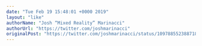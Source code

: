 ```yaml
---
date: "Tue Feb 19 15:48:01 +0000 2019"
layout: "like"
authorName: "Josh “Mixed Reality” Marinacci"
authorUrl: "https://twitter.com/joshmarinacci"
originalPost: "https://twitter.com/joshmarinacci/status/1097885523887181824"
---
```

